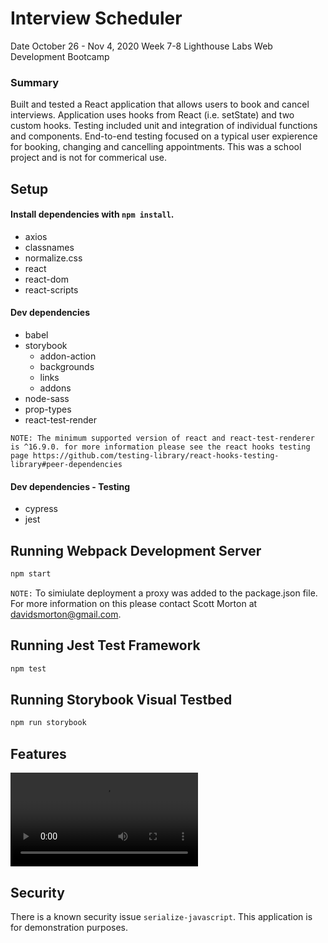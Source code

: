 # Interview Scheduler
Date October 26 - Nov 4, 2020
Week 7-8 Lighthouse Labs Web Development Bootcamp

### Summary 
Built and tested a React application that allows users to book and cancel interviews. Application uses hooks from React (i.e. setState) and two custom hooks. Testing included unit and integration of individual functions and components. End-to-end testing focused on a typical user expierence for booking, changing and cancelling appointments. This was a school project and is not for commerical use. 

## Setup

#### Install dependencies with `npm install`.
* axios
* classnames
* normalize.css
* react
* react-dom
* react-scripts

#### Dev dependencies
* babel
* storybook
  * addon-action
  * backgrounds
  * links
  * addons
* node-sass
* prop-types
* react-test-render

`NOTE: The minimum supported version of react and react-test-renderer is ^16.9.0. for more information please see the react hooks testing page https://github.com/testing-library/react-hooks-testing-library#peer-dependencies`
#### Dev dependencies - Testing
* cypress
* jest


## Running Webpack Development Server

```sh
npm start
```
`NOTE:` To simiulate deployment a proxy was  added to the package.json file. For more information on this please contact Scott Morton at davidsmorton@gmail.com. 
## Running Jest Test Framework

```sh
npm test
```

## Running Storybook Visual Testbed

```sh
npm run storybook
```
## Features




![Scheduler](https://github.com/davidsmorton/scheduler/blob/master/documents/Scheduler.mov)


## Security 
There is a known security issue `serialize-javascript`. This application is for demonstration purposes. 